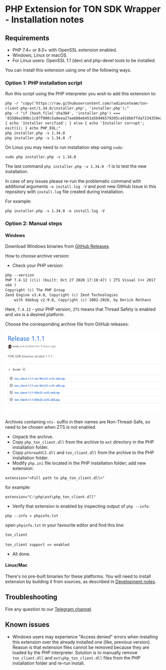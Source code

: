 # PHP Extension for TON SDK Wrapper - Installation notes

## Requirements

* PHP 7.4+ or 8.0+ with OpenSSL extension enabled.
* Windows, Linux or macOS.
* For Linux users: OpenSSL 1.1 (dev) and php-devel tools to be installed.
 
You can install this extension using one of the following ways.

### Option 1: PHP installation script

Run this script using the PHP interpreter you wish to add this extension to:

```
php -r "copy('https://raw.githubusercontent.com/radianceteam/ton-client-php-ext/1.34.0/installer.php', 'installer.php');"
php -r "if (hash_file('sha384', 'installer.php') === '03586e200bc1c87f000c5a0eea27aa688eb451a5b946579205ca918bbffda7234359e2d0e176aa53e841c6a77b8de959') { echo 'Installer verified'; } else { echo 'Installer corrupt'; exit(1); } echo PHP_EOL;"
php installer.php -v 1.34.0
php installer.php -v 1.34.0 -T
```

On Linux you may need to run installation step using `sudo`:

```
sudo php installer.php -v 1.34.0
```

The last command `php installer.php -v 1.34.0 -T` is to test the new installation.

In case of any issues please re-run the problematic command with additional arguments `-o install.log -V`
and post new GitHub Issue in this repository with `install.log` file created during installation.

For example:

```
php installer.php -v 1.34.0 -o install.log -V
```

### Option 2: Manual steps

#### Windows

Download Windows binaries from [GitHub Releases](https://github.com/radianceteam/ton-client-php-ext/releases).

How to choose archive version:

 - Check your PHP version:

```
php --version
PHP 7.4.12 (cli) (built: Oct 27 2020 17:18:47) ( ZTS Visual C++ 2017 x64 )
Copyright (c) The PHP Group
Zend Engine v3.4.0, Copyright (c) Zend Technologies
    with Xdebug v2.9.8, Copyright (c) 2002-2020, by Derick Rethans
```

Here, `7.4.12` - your PHP version, `ZTS` means that Thread Safety is enabled and `x64` is a desired platform.

Choose the corresponding archive file from GitHub releases:

![image alt ><](images/win32-release-version.png)

Archives containing `nts-` suffix in their names are Non-Thread-Safe, so need to be chosen when ZTS is not enabled.

 - Unpack the archive.
 - Copy `php_ton_client.dll` from the archive to `ext` directory in the PHP installation folder.
 - Copy `pthreadVC2.dll` and `ton_client.dll` from the archive to the PHP installation folder.
 - Modify `php.ini` file located in the PHP installation folder; add new extension:
```
extension="<Full path to php_ton_client.dll>"
```
for example:
```
extension="C:\php\ext\php_ton_client.dll"
```
 - Verify that extension is enabled by inspecting output of `php --info`:
```
php --info > phpinfo.txt 
``` 
open `phpinfo.txt` in your favourite editor and find this line:
```
ton_client

ton_client support => enabled
```
 - All done.

#### Linux/Mac

There's no pre-built binaries for these platforms. You will need to install
extension by building it from sources, as described in [Development notes](DEVELOPMENT.md#linuxmac).

## Troubleshooting

Fire any question to our [Telegram channel](https://t.me/RADIANCE_TON_SDK).
 
## Known issues

 - Windows users may experience "Access denied" errors when installing this extension over the already installed one 
   (like, previous version). Reason is that extension files cannot be removed because they are loaded by the PHP 
   interpreter. Solution is to manually remove `ton_client.dll` and `ext\php_ton_client.dll` files from the PHP 
   installation folder and re-run install.
